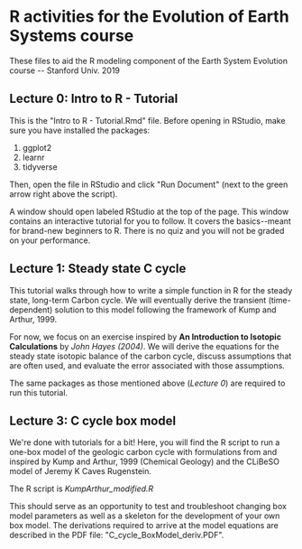 # R activities for the Evolution of Earth Systems course
These files to aid the R modeling component of the Earth System Evolution course -- Stanford Univ. 2019

## Lecture 0: Intro to R - Tutorial
This is the "Intro to R - Tutorial.Rmd" file. Before opening in RStudio, make sure you have installed the packages:

1. ggplot2
2. learnr
3. tidyverse

Then, open the file in RStudio and click "Run Document" (next to the green arrow right above the script). 

A window should open labeled RStudio at the top of the page. This window contains an interactive tutorial for you to follow. It covers the basics--meant for brand-new beginners to R. There is no quiz and you will not be graded on your performance.

## Lecture 1: Steady state C cycle
This tutorial walks through how to write a simple function in R for the steady state, long-term Carbon cycle. We will eventually derive the transient (time-dependent) solution to this model following the framework of Kump and Arthur, 1999. 

For now, we focus on an exercise inspired by **An Introduction to Isotopic Calculations** by *John Hayes (2004)*. We will derive the equations for the steady state isotopic balance of the carbon cycle, discuss assumptions that are often used, and evaluate the error associated with those assumptions. 

The same packages as those mentioned above (*Lecture 0*) are required to run this tutorial. 

## Lecture 3: C cycle box model
We're done with tutorials for a bit! Here, you will find the R script to run a one-box model of the geologic carbon cycle with formulations from and inspired by Kump and Arthur, 1999 (Chemical Geology) and the CLiBeSO model of Jeremy K Caves Rugenstein.

The R script is *KumpArthur_modified.R*

This should serve as an opportunity to test and troubleshoot changing box model parameters as well as a skeleton for the development of your own box model. The derivations required to arrive at the model equations are described in the PDF file: "C_cycle_BoxModel_deriv.PDF".
